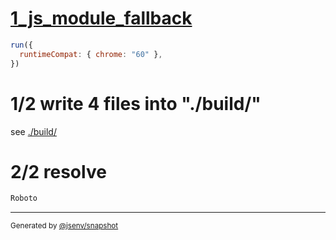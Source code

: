 # [1_js_module_fallback](../../preload_local_font_build.test.mjs#L26)

```js
run({
  runtimeCompat: { chrome: "60" },
})
```

# 1/2 write 4 files into "./build/"

see [./build/](./build/)

# 2/2 resolve

```js
Roboto
```
---

<sub>
  Generated by <a href="https://github.com/jsenv/core/tree/main/packages/independent/snapshot">@jsenv/snapshot</a>
</sub>